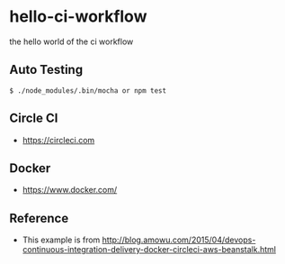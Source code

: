 # hello-ci-workflow
the hello world of the ci workflow

## Auto Testing
```shell
$ ./node_modules/.bin/mocha or npm test
```

## Circle CI
* https://circleci.com

## Docker
* https://www.docker.com/

## Reference
* This example is from http://blog.amowu.com/2015/04/devops-continuous-integration-delivery-docker-circleci-aws-beanstalk.html
